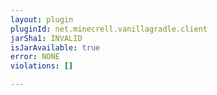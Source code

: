 ```yaml
---
layout: plugin
pluginId: net.minecrell.vanillagradle.client
jarSha1: INVALID
isJarAvailable: true
error: NONE
violations: []

---
```

